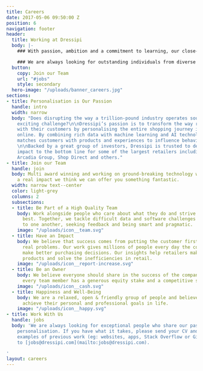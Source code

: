 ```yaml
---
title: Careers
date: 2017-05-06 09:50:00 Z
position: 6
navigation: footer
header:
  title: Working at Dressipi
  body: |-
    ### With passion, ambition and a commitment to learning, our close-knit team support, challenge and inspire each other every day.

    ### We are always looking for outstanding individuals from diverse backgrounds, who want to be part of our fantastic team and shape the future of retail.
  button:
    copy: Join our Team
    url: "#jobs"
    style: secondary
  hero-image: "/uploads/banner_careers.jpg"
sections:
- title: Personalisation is Our Passion
  handle: intro
  width: narrow
  body: "Does disrupting the way a trillion-pound industry operates sound like an
    exciting challenge?\n\nDressipi’s passion is to transform the way retailers engage
    with their customers by personalising the entire shopping journey instore and
    online. By combining rich data with machine learning and AI technology, Dressipi
    matches customers with products and experiences to influence behavior at scale.
    \n\nBacked by a great group of investors, Dressipi is trusted to deliver real
    impact to the bottom line for some of the largest retailers including John Lewis,
    Arcadia Group, Shop Direct and others."
- title: Join our Team
  handle: join
  body: Multi award winning and working on ground-breaking technology which is having
    a real impact we think we can offer you something fantastic.
  width: narrow text--center
  color: light-grey
  columns: 2
  subsections:
  - title: Be Part of a High Quality Team
    body: Work alongside people who care about what they do and strive to do their
      best. Together, we tackle difficult data and software challenges by listening
      to one another, seeking feedback and being smart and pragmatic.
    image: "/uploads/icon__team.svg"
  - title: Have an Impact
    body: We believe that success comes from putting the customer first and solving
      real problems. Our work gives millions of people every day the confidence to
      make better purchasing decisions. Our insights help retailers make better quality
      products and solve the inefficiencies in retail.
    image: "/uploads/icon__report-increase.svg"
  - title: Be an Owner
    body: We believe everyone should share in the success of the company. That's why
      every team member has a generous equity stake and a competitive salary.
    image: "/uploads/icon__cash.svg"
  - title: Happiness and Well-Being
    body: We are a relaxed, open & friendly group of people and believe everyone can
      achieve their personal and professional goals in life.
    image: "/uploads/icon__happy.svg"
- title: Work With Us
  handle: jobs
  body: 'We are always looking for exceptional people who share our passion for one-one
    personalisation. If you have what it takes, please send your CV and any relevant
    examples of previous work (eg: websites, apps, Stack Overflow or GitHub profile)
    to [jobs@dressipi.com](mailto:jobs@dressipi.com).

'
layout: careers
---
```



